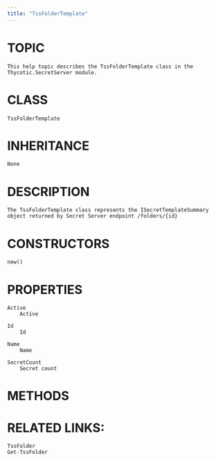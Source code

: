 ```yaml
---
title: "TssFolderTemplate"
---
```


# TOPIC
    This help topic describes the TssFolderTemplate class in the Thycotic.SecretServer module.

# CLASS
    TssFolderTemplate

# INHERITANCE
    None

# DESCRIPTION
    The TssFolderTemplate class represents the ISecretTemplateSummary object returned by Secret Server endpoint /folders/{id}

# CONSTRUCTORS
    new()

# PROPERTIES
    Active
        Active

    Id
        Id

    Name
        Name

    SecretCount
        Secret count

# METHODS

# RELATED LINKS:
    TssFolder
    Get-TssFolder
